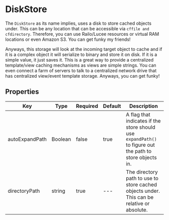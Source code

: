 # DiskStore

The `DiskStore` as its name implies, uses a disk to store cached objects under. This can be any location that can be accessible via `cffile and cfdirectory`. Therefore, you can use Railo/Lucee resources or virtual RAM locations or even Amazon S3. You can get funky my friends!

Anyways, this storage will look at the incoming target object to cache and if it is a complex object it will serialize to binary and store it on disk. If it is a simple value, it just saves it. This is a great way to provide a centralized template/view caching mechanisms as views are simple strings. You can even connect a farm of servers to talk to a centralized network drive that has centralized view/event template storage. Anyways, you can get funky!

## Properties

| Key | Type | Required | Default | Description |
| --- | --- | --- | --- | --- |
| autoExpandPath | Boolean | false | true | A flag that indicates if the store should use `expandPath()` to figure out the path to store objects in. |
| directoryPath | string | true | --- | The directory path to use to store cached objects under. This can be relative or absolute. |

